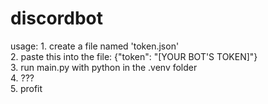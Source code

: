 # discordbot
usage:
    1. create a file named 'token.json' <br />
    2. paste this into the file: {"token": "[YOUR BOT'S TOKEN]"}<br />
    3. run main.py with python in the .venv folder<br />
    4. ???<br />
    5. profit<br />